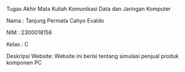 Tugas Akhir Mata Kuliah Komunikasi Data dan Jaringan Komputer

Nama  : Tanjung Permata Cahyo Evaldo

NIM  : 2300018156

Kelas  : C

Deskripsi Website:
Website ini berisi tentang simulasi penjual produk komponen PC 
